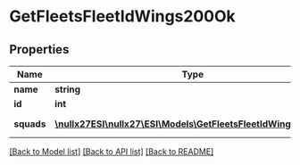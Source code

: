 # GetFleetsFleetIdWings200Ok

## Properties
Name | Type | Description | Notes
------------ | ------------- | ------------- | -------------
**name** | **string** | name string | 
**id** | **int** | id integer | 
**squads** | [**\nullx27ESI\nullx27\ESI\Models\GetFleetsFleetIdWingsSquad[]**](GetFleetsFleetIdWingsSquad.md) | squads array | 

[[Back to Model list]](../README.md#documentation-for-models) [[Back to API list]](../README.md#documentation-for-api-endpoints) [[Back to README]](../README.md)


